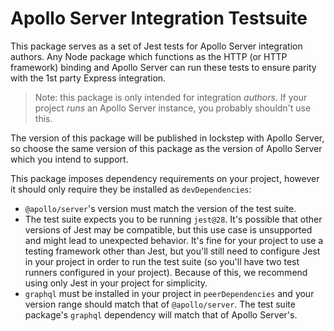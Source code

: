 # Apollo Server Integration Testsuite

This package serves as a set of Jest tests for Apollo Server integration
authors. Any Node package which functions as the HTTP (or HTTP framework)
binding and Apollo Server can run these tests to ensure parity with the 1st
party Express integration.

> Note: this package is only intended for integration _authors_. If your project
> _runs_ an Apollo Server instance, you probably shouldn't use this.

The version of this package will be published in lockstep with Apollo Server, so
choose the same version of this package as the version of Apollo Server which
you intend to support.

This package imposes dependency requirements on your project, however it should
only require they be installed as `devDependencies`:
* `@apollo/server`'s version must match the version of the test suite.
* The test suite expects you to be running `jest@28`. It's possible that other
  versions of Jest may be compatible, but this use case is unsupported and might
  lead to unexpected behavior. It's fine for your project to use a testing
  framework other than Jest, but you'll still need to configure Jest in your
  project in order to run the test suite (so you'll have two test runners
  configured in your project). Because of this, we recommend using only Jest in
  your project for simplicity.
* `graphql` must be installed in your project in `peerDependencies` and your
  version range should match that of `@apollo/server`. The test suite package's
  `graphql` dependency will match that of Apollo Server's.
